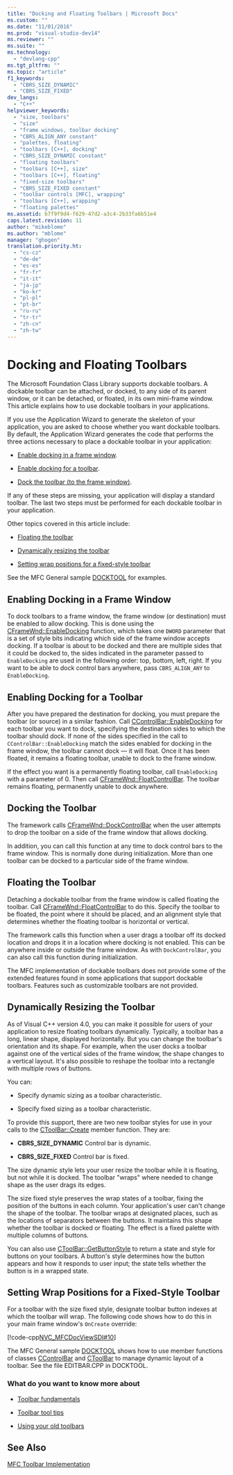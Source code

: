```yaml
---
title: "Docking and Floating Toolbars | Microsoft Docs"
ms.custom: ""
ms.date: "11/01/2016"
ms.prod: "visual-studio-dev14"
ms.reviewer: ""
ms.suite: ""
ms.technology: 
  - "devlang-cpp"
ms.tgt_pltfrm: ""
ms.topic: "article"
f1_keywords: 
  - "CBRS_SIZE_DYNAMIC"
  - "CBRS_SIZE_FIXED"
dev_langs: 
  - "C++"
helpviewer_keywords: 
  - "size, toolbars"
  - "size"
  - "frame windows, toolbar docking"
  - "CBRS_ALIGN_ANY constant"
  - "palettes, floating"
  - "toolbars [C++], docking"
  - "CBRS_SIZE_DYNAMIC constant"
  - "floating toolbars"
  - "toolbars [C++], size"
  - "toolbars [C++], floating"
  - "fixed-size toolbars"
  - "CBRS_SIZE_FIXED constant"
  - "toolbar controls [MFC], wrapping"
  - "toolbars [C++], wrapping"
  - "floating palettes"
ms.assetid: b7f9f9d4-f629-47d2-a3c4-2b33fa6b51e4
caps.latest.revision: 11
author: "mikeblome"
ms.author: "mblome"
manager: "ghogen"
translation.priority.ht: 
  - "cs-cz"
  - "de-de"
  - "es-es"
  - "fr-fr"
  - "it-it"
  - "ja-jp"
  - "ko-kr"
  - "pl-pl"
  - "pt-br"
  - "ru-ru"
  - "tr-tr"
  - "zh-cn"
  - "zh-tw"
---
```

# Docking and Floating Toolbars
The Microsoft Foundation Class Library supports dockable toolbars. A dockable toolbar can be attached, or docked, to any side of its parent window, or it can be detached, or floated, in its own mini-frame window. This article explains how to use dockable toolbars in your applications.  
  
 If you use the Application Wizard to generate the skeleton of your application, you are asked to choose whether you want dockable toolbars. By default, the Application Wizard generates the code that performs the three actions necessary to place a dockable toolbar in your application:  
  
-   [Enable docking in a frame window](#_core_enabling_docking_in_a_frame_window).  
  
-   [Enable docking for a toolbar](#_core_enabling_docking_for_a_toolbar).  
  
-   [Dock the toolbar (to the frame window)](#_core_docking_the_toolbar).  
  
 If any of these steps are missing, your application will display a standard toolbar. The last two steps must be performed for each dockable toolbar in your application.  
  
 Other topics covered in this article include:  
  
-   [Floating the toolbar](#_core_floating_the_toolbar)  
  
-   [Dynamically resizing the toolbar](#_core_dynamically_resizing_the_toolbar)  
  
-   [Setting wrap positions for a fixed-style toolbar](#_core_setting_wrap_positions_for_a_fixed.2d.style_toolbar)  
  
 See the MFC General sample [DOCKTOOL](../top/visual-cpp-samples.md) for examples.  
  
##  <a name="_core_enabling_docking_in_a_frame_window"></a> Enabling Docking in a Frame Window  
 To dock toolbars to a frame window, the frame window (or destination) must be enabled to allow docking. This is done using the [CFrameWnd::EnableDocking](../mfc/reference/cframewnd-class.md#cframewnd__enabledocking) function, which takes one `DWORD` parameter that is a set of style bits indicating which side of the frame window accepts docking. If a toolbar is about to be docked and there are multiple sides that it could be docked to, the sides indicated in the parameter passed to `EnableDocking` are used in the following order: top, bottom, left, right. If you want to be able to dock control bars anywhere, pass `CBRS_ALIGN_ANY` to `EnableDocking`.  
  
##  <a name="_core_enabling_docking_for_a_toolbar"></a> Enabling Docking for a Toolbar  
 After you have prepared the destination for docking, you must prepare the toolbar (or source) in a similar fashion. Call [CControlBar::EnableDocking](../mfc/reference/ccontrolbar-class.md#ccontrolbar__enabledocking) for each toolbar you want to dock, specifying the destination sides to which the toolbar should dock. If none of the sides specified in the call to `CControlBar::EnableDocking` match the sides enabled for docking in the frame window, the toolbar cannot dock — it will float. Once it has been floated, it remains a floating toolbar, unable to dock to the frame window.  
  
 If the effect you want is a permanently floating toolbar, call `EnableDocking` with a parameter of 0. Then call [CFrameWnd::FloatControlBar](../mfc/reference/cframewnd-class.md#cframewnd__floatcontrolbar). The toolbar remains floating, permanently unable to dock anywhere.  
  
##  <a name="_core_docking_the_toolbar"></a> Docking the Toolbar  
 The framework calls [CFrameWnd::DockControlBar](../mfc/reference/cframewnd-class.md#cframewnd__dockcontrolbar) when the user attempts to drop the toolbar on a side of the frame window that allows docking.  
  
 In addition, you can call this function at any time to dock control bars to the frame window. This is normally done during initialization. More than one toolbar can be docked to a particular side of the frame window.  
  
##  <a name="_core_floating_the_toolbar"></a> Floating the Toolbar  
 Detaching a dockable toolbar from the frame window is called floating the toolbar. Call [CFrameWnd::FloatControlBar](../mfc/reference/cframewnd-class.md#cframewnd__floatcontrolbar) to do this. Specify the toolbar to be floated, the point where it should be placed, and an alignment style that determines whether the floating toolbar is horizontal or vertical.  
  
 The framework calls this function when a user drags a toolbar off its docked location and drops it in a location where docking is not enabled. This can be anywhere inside or outside the frame window. As with `DockControlBar`, you can also call this function during initialization.  
  
 The MFC implementation of dockable toolbars does not provide some of the extended features found in some applications that support dockable toolbars. Features such as customizable toolbars are not provided.  
  
##  <a name="_core_dynamically_resizing_the_toolbar"></a> Dynamically Resizing the Toolbar  
 As of Visual C++ version 4.0, you can make it possible for users of your application to resize floating toolbars dynamically. Typically, a toolbar has a long, linear shape, displayed horizontally. But you can change the toolbar's orientation and its shape. For example, when the user docks a toolbar against one of the vertical sides of the frame window, the shape changes to a vertical layout. It's also possible to reshape the toolbar into a rectangle with multiple rows of buttons.  
  
 You can:  
  
-   Specify dynamic sizing as a toolbar characteristic.  
  
-   Specify fixed sizing as a toolbar characteristic.  
  
 To provide this support, there are two new toolbar styles for use in your calls to the [CToolBar::Create](../mfc/reference/ctoolbar-class.md#ctoolbar__create) member function. They are:  
  
-   **CBRS_SIZE_DYNAMIC** Control bar is dynamic.  
  
-   **CBRS_SIZE_FIXED** Control bar is fixed.  
  
 The size dynamic style lets your user resize the toolbar while it is floating, but not while it is docked. The toolbar "wraps" where needed to change shape as the user drags its edges.  
  
 The size fixed style preserves the wrap states of a toolbar, fixing the position of the buttons in each column. Your application's user can't change the shape of the toolbar. The toolbar wraps at designated places, such as the locations of separators between the buttons. It maintains this shape whether the toolbar is docked or floating. The effect is a fixed palette with multiple columns of buttons.  
  
 You can also use [CToolBar::GetButtonStyle](../mfc/reference/ctoolbar-class.md#ctoolbar__getbuttonstyle) to return a state and style for buttons on your toolbars. A button's style determines how the button appears and how it responds to user input; the state tells whether the button is in a wrapped state.  
  
##  <a name="_core_setting_wrap_positions_for_a_fixed.2d.style_toolbar"></a> Setting Wrap Positions for a Fixed-Style Toolbar  
 For a toolbar with the size fixed style, designate toolbar button indexes at which the toolbar will wrap. The following code shows how to do this in your main frame window's `OnCreate` override:  
  
 [!code-cpp[NVC_MFCDocViewSDI#10](../mfc/codesnippet/CPP/docking-and-floating-toolbars_1.cpp)]  
  
 The MFC General sample [DOCKTOOL](../top/visual-cpp-samples.md) shows how to use member functions of classes [CControlBar](../mfc/reference/ccontrolbar-class.md) and [CToolBar](../mfc/reference/ctoolbar-class.md) to manage dynamic layout of a toolbar. See the file EDITBAR.CPP in DOCKTOOL.  
  
### What do you want to know more about  
  
-   [Toolbar fundamentals](../mfc/toolbar-fundamentals.md)  
  
-   [Toolbar tool tips](../mfc/toolbar-tool-tips.md)  
  
-   [Using your old toolbars](../mfc/using-your-old-toolbars.md)  
  
## See Also  
 [MFC Toolbar Implementation](../mfc/mfc-toolbar-implementation.md)

